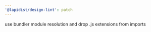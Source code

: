 ```yaml
---
'@lapidist/design-lint': patch
---
```


use bundler module resolution and drop .js extensions from imports
